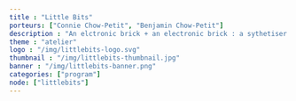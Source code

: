 ```yaml
---
title : "Little Bits"
porteurs: ["Connie Chow-Petit", "Benjamin Chow-Petit"]
description : "An elctronic brick + an electronic brick : a sythetiser prototype or robot to better understand the IOT - Internet of Things."
theme : "atelier"
logo : "/img/littlebits-logo.svg"
thumbnail : "/img/littlebits-thumbnail.jpg"
banner : "/img/littlebits-banner.png"
categories: ["program"]
node: ["littlebits"]
---
```

